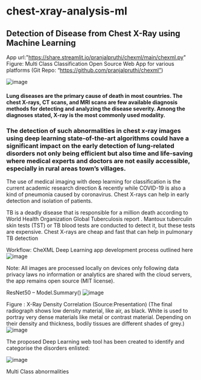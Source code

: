 # chest-xray-analysis-ml

## Detection of Disease from Chest X-Ray using Machine Learning 
App url:"https://share.streamlit.io/pranjalpruthi/chexml/main/chexml.py"
Figure: Multi Class Classification Open Source Web App for various platforms (Git Repo: “https://github.com/pranjalpruthi/chexml”)


![image](https://user-images.githubusercontent.com/47497714/177029084-fbc03255-2c68-460f-8b0c-460b8e9a8229.png)




#### Lung diseases are the primary cause of death in most countries. The chest X-rays, CT scans, and MRI scans are few available diagnosis methods for detecting and analyzing the disease severity. Among the diagnoses stated, X-ray is the most commonly used modality. 

### The detection of such abnormalities in chest x-ray images using deep learning state-of-the-art algorithms could have a significant impact on the early detection of lung-related disorders not only being efficient but also time and life-saving where medical experts and doctors are not easily accessible, especially in rural areas town’s villages.

The use of medical imaging with deep learning for classification is the current academic research direction & recently while COVID-19 is also a kind of pneumonia caused by coronavirus. Chest X-rays can help in early detection and isolation of patients.



TB is a deadly disease that is responsible for a million death according to World Health Organization Global Tuberculosis report . Mantoux tuberculin skin tests (TST) or TB blood tests are conducted to detect it, but these tests are expensive. Chest X-rays are cheap and fast that can help in pulmonary TB detection

Workflow: CheXML Deep Learning app development process outlined here
![image](https://user-images.githubusercontent.com/47497714/177028966-a318d2e6-66b4-438e-a439-92ab30685b51.png)


Note: All images are processed locally on devices only following data privacy laws no information or analytics are shared with the cloud servers, the app remains open source (MIT license).

ResNet50 – Model.Summary()
![image](https://user-images.githubusercontent.com/47497714/177028958-e825fe85-da7c-47b0-ae79-2a5d6fe7c5dd.png)


Figure : X-Ray Density Correlation (Source:Presentation)
(The final radiograph shows low density material, like air, as black. White is used to portray very dense materials like metal or contrast material. Depending on their density and thickness, bodily tissues are different shades of grey.)
![image](https://user-images.githubusercontent.com/47497714/177028947-b122c9d0-5452-40b4-adaf-d48e90c2ebe7.png)


The proposed Deep Learning web tool has been created to identify and categorise the disorders enlisted:

![image](https://user-images.githubusercontent.com/47497714/177028995-7b173fdf-5178-4031-a343-35efee5eda0c.png)



Multi Class abnormalities
